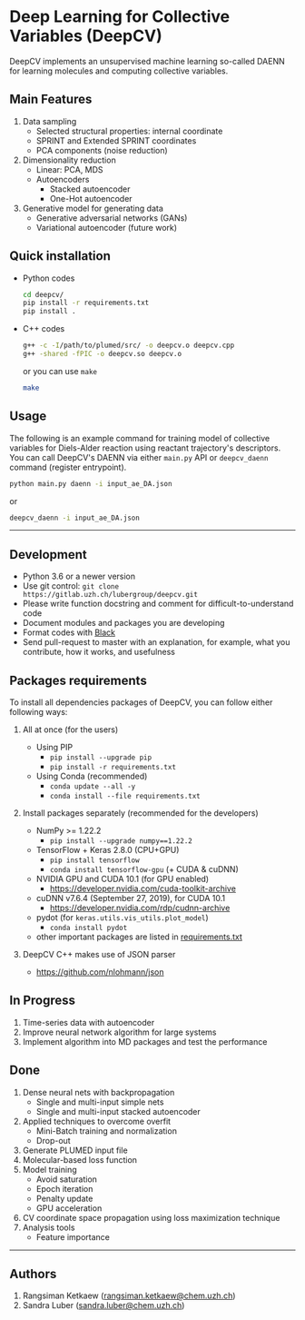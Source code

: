 # Deep Learning for Collective Variables (DeepCV)

DeepCV implements an unsupervised machine learning so-called DAENN for learning molecules and computing collective variables.

## Main Features

1. Data sampling
   - Selected structural properties: internal coordinate
   - SPRINT and Extended SPRINT coordinates
   - PCA components (noise reduction)
2. Dimensionality reduction
   - Linear: PCA, MDS
   - Autoencoders
     - Stacked autoencoder
     - One-Hot autoencoder
3. Generative model for generating data
   - Generative adversarial networks (GANs)
   - Variational autoencoder (future work)

## Quick installation

- Python codes
  ```sh
  cd deepcv/
  pip install -r requirements.txt
  pip install .
  ```
- C++ codes

  ```sh
  g++ -c -I/path/to/plumed/src/ -o deepcv.o deepcv.cpp
  g++ -shared -fPIC -o deepcv.so deepcv.o
  ```

  or you can use `make`

  ```sh
  make
  ```

## Usage

The following is an example command for training model of collective variables for Diels-Alder reaction using reactant trajectory's descriptors. You can call DeepCV's DAENN via either `main.py` API or `deepcv_daenn` command (register entrypoint).

```sh
python main.py daenn -i input_ae_DA.json
```

or 

```sh
deepcv_daenn -i input_ae_DA.json
```

---

## Development

- Python 3.6 or a newer version
- Use git control: `git clone https://gitlab.uzh.ch/lubergroup/deepcv.git`
- Please write function docstring and comment for difficult-to-understand code
- Document modules and packages you are developing
- Format codes with [Black](https://github.com/psf/black)
- Send pull-request to master with an explanation, for example, what you contribute, how it works, and usefulness

## Packages requirements

To install all dependencies packages of DeepCV, you can follow either following ways:

1. All at once (for the users)

   - Using PIP
     - `pip install --upgrade pip`
     - `pip install -r requirements.txt`
   - Using Conda (recommended)
     - `conda update --all -y`
     - `conda install --file requirements.txt`

2. Install packages separately (recommended for the developers)

   - NumPy >= 1.22.2
     - `pip install --upgrade numpy==1.22.2`
   - TensorFlow + Keras 2.8.0 (CPU+GPU)
     - `pip install tensorflow`
     - `conda install tensorflow-gpu` (+ CUDA & cuDNN)
   - NVIDIA GPU and CUDA 10.1 (for GPU enabled)
     - https://developer.nvidia.com/cuda-toolkit-archive
   - cuDNN v7.6.4 (September 27, 2019), for CUDA 10.1
     - https://developer.nvidia.com/rdp/cudnn-archive
   - pydot (for `keras.utils.vis_utils.plot_model`)
     - `conda install pydot`
   - other important packages are listed in [requirements.txt](./requirements.txt)

3. DeepCV C++ makes use of JSON parser
   - https://github.com/nlohmann/json

## In Progress

1. Time-series data with autoencoder
2. Improve neural network algorithm for large systems
3. Implement algorithm into MD packages and test the performance

## Done

1. Dense neural nets with backpropagation
   - Single and multi-input simple nets
   - Single and multi-input stacked autoencoder
2. Applied techniques to overcome overfit
   - Mini-Batch training and normalization
   - Drop-out
3. Generate PLUMED input file
4. Molecular-based loss function
5. Model training
   - Avoid saturation
   - Epoch iteration
   - Penalty update
   - GPU acceleration
6. CV coordinate space propagation using loss maximization technique
7. Analysis tools
   - Feature importance

---

## Authors

1. Rangsiman Ketkaew (rangsiman.ketkaew@chem.uzh.ch)
2. Sandra Luber (sandra.luber@chem.uzh.ch)
